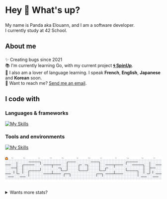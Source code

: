 <h1 align="left">Hey 🌺 What's up?</h1>

###

<p align="left">My name is Panda aka Elouann, and I am a software developer.<br>I currently study at 42 School.</p>

###

<h2 align="left">About me</h2>

###

<p align="left">
  ✨ Creating bugs since 2021<br>📚 I'm currently learning Go, with my current project <a href="https://github.com/SpinUp-CLI"><strong>🌀 SpinUp</strong></a>.<br>
  🎲 I also am a lover of language learning. I speak <strong>French</strong>, <strong>English</strong>, <strong>Japanese</strong> and <strong>Korean</strong> soon.<br>
  📩 Want to reach me? <a href="mailto:elouannhosta.pro@gmail.com">Send me an email</a>.</p>

###

<h2 align="left">I code with</h2>

<h3 align="left">Languages & frameworks</h3>

[![My Skills](https://skillicons.dev/icons?i=flask,vuejs,nuxt,go,docker,cpp,c,bash,ts,js,scss,python,rust&theme=dark&perline=15)](https://skillicons.dev)

<h3 align="left">Tools and environments</h3>

[![My Skills](https://skillicons.dev/icons?i=neovim,vscode,vim,linux,apple,git,github,gitlab&theme=dark&perline=15)](https://skillicons.dev)

###

<picture>
  <source media="(prefers-color-scheme: dark)" srcset="https://raw.githubusercontent.com/panda2742/panda2742/output/pacman-contribution-graph-dark.svg">
  <source media="(prefers-color-scheme: light)" srcset="https://raw.githubusercontent.com/panda2742/panda2742/output/pacman-contribution-graph.svg">
  <img alt="pacman contribution graph" src="https://raw.githubusercontent.com/panda2742/panda2742/output/pacman-contribution-graph.svg">
</picture>

###

<details>
  <summary>Wants more stats?</summary>

  <!--START_SECTION:waka-->
![Code Time](http://img.shields.io/badge/Code%20Time-2%2C763%20hrs%2017%20mins-blue)

**🐱 My GitHub Data** 

> 📦 41.1 kB Used in GitHub's Storage 
 > 
> 🏆 934 Contributions in the Year 2025
 > 
> 💼 Opted to Hire
 > 
> 📜 23 Public Repositories 
 > 
> 🔑 9 Private Repositories 
 > 
**I'm an Early 🐤** 

```text
🌞 Morning                313 commits         █████░░░░░░░░░░░░░░░░░░░░   18.88 % 
🌆 Daytime                905 commits         ██████████████░░░░░░░░░░░   54.58 % 
🌃 Evening                397 commits         ██████░░░░░░░░░░░░░░░░░░░   23.94 % 
🌙 Night                  43 commits          █░░░░░░░░░░░░░░░░░░░░░░░░   02.59 % 
```
📅 **I'm Most Productive on Wednesday** 

```text
Monday                   252 commits         ████░░░░░░░░░░░░░░░░░░░░░   15.20 % 
Tuesday                  288 commits         ████░░░░░░░░░░░░░░░░░░░░░   17.37 % 
Wednesday                335 commits         █████░░░░░░░░░░░░░░░░░░░░   20.21 % 
Thursday                 261 commits         ████░░░░░░░░░░░░░░░░░░░░░   15.74 % 
Friday                   285 commits         ████░░░░░░░░░░░░░░░░░░░░░   17.19 % 
Saturday                 146 commits         ██░░░░░░░░░░░░░░░░░░░░░░░   08.81 % 
Sunday                   91 commits          █░░░░░░░░░░░░░░░░░░░░░░░░   05.49 % 
```


📊 **This Week I Spent My Time On** 

```text
💬 Programming Languages: 
Go                       12 hrs 43 mins      ███████████░░░░░░░░░░░░░░   45.63 % 
Bash                     4 hrs 57 mins       ████░░░░░░░░░░░░░░░░░░░░░   17.77 % 
Other                    3 hrs 4 mins        ███░░░░░░░░░░░░░░░░░░░░░░   11.03 % 
Image (svg)              2 hrs 10 mins       ██░░░░░░░░░░░░░░░░░░░░░░░   07.83 % 
YAML                     1 hr 32 mins        █░░░░░░░░░░░░░░░░░░░░░░░░   05.51 % 

🐱‍💻 Projects: 
SpinUp                   17 hrs 35 mins      ████████████████░░░░░░░░░   63.06 % 
Inception                5 hrs 48 mins       █████░░░░░░░░░░░░░░░░░░░░   20.82 % 
Unknown Project          2 hrs 45 mins       ██░░░░░░░░░░░░░░░░░░░░░░░   09.91 % 
ha                       1 hr 15 mins        █░░░░░░░░░░░░░░░░░░░░░░░░   04.53 % 
42-cub3d                 11 mins             ░░░░░░░░░░░░░░░░░░░░░░░░░   00.68 % 

💻 Operating System: 
Linux                    18 hrs 23 mins      ████████████████░░░░░░░░░   65.90 % 
Mac                      9 hrs 30 mins       █████████░░░░░░░░░░░░░░░░   34.10 % 
```


<!--END_SECTION:waka-->
</details>
